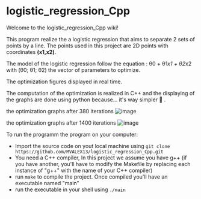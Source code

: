 # logistic_regression_Cpp

Welcome to the logistic_regression_Cpp wiki!

This program realize the a logistic regression that aims to separate 2 sets of points by a line. The points used in this project are 2D points with coordinates **(x1,x2)**.

The model of the logistic regression follow the equation : θ0 + θ1*x1 + θ2*x2 with   (θ0; θ1; θ2) the vector of parameters to optimize.

The optimization figures displayed in real time.

The computation of the optimization is realized in C++ and the displaying of the graphs are done using python because... it's way simpler 🙂 .

the optimization graphs after 380 iterations
![image](https://user-images.githubusercontent.com/82118574/215275046-7ad4898a-73bb-48dd-90da-d28b87edbeee.png)

the optimization graphs after 1400 iterations
![image](https://user-images.githubusercontent.com/82118574/215274107-c97c7aec-acc3-475d-9e56-9fe7fb75138f.png)


To run the programm the program on your computer:

* Import the source code on yout local machine using `git clone https://github.com/MVALEX13/logistic_regression_Cpp.git`
* You need a C++ compiler, In this project we assume you have g++ (if you have another, you'll have to modify the Makefile by replacing each instance of "g++" with the name of your C++ compiler)
* run `make` to compile the project. Once compiled you'll have an executable named "main"
* run the executable in your shell using `./main`
